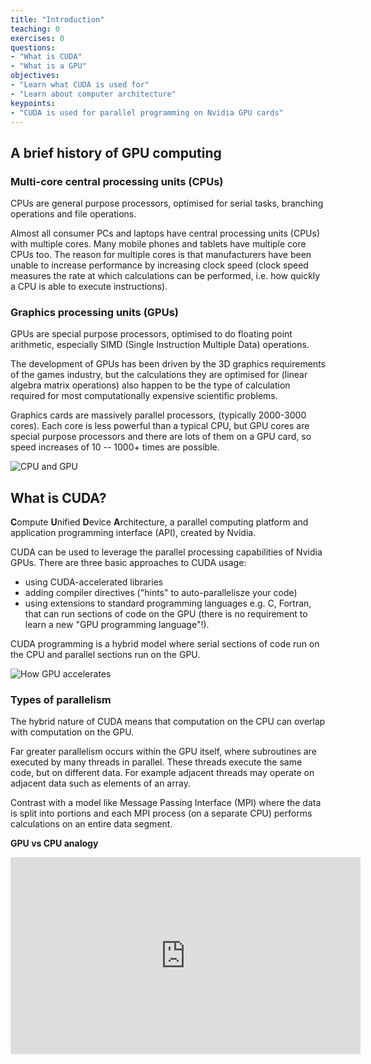 ```yaml
---
title: "Introduction"
teaching: 0
exercises: 0
questions:
- "What is CUDA"
- "What is a GPU"
objectives:
- "Learn what CUDA is used for"
- "Learn about computer architecture"
keypoints:
- "CUDA is used for parallel programming on Nvidia GPU cards"
---
```

## A brief history of GPU computing

### Multi-core central processing units (CPUs)
CPUs are general purpose processors, optimised for serial tasks, branching operations and file
operations.

Almost all consumer PCs and laptops have central processing units (CPUs) with multiple cores.
Many mobile phones and tablets have multiple core CPUs too.
The reason for multiple cores is that manufacturers have been unable to increase performance
by increasing clock speed (clock speed measures the rate at which calculations can be performed,
i.e. how quickly a CPU is able to execute instructions).

### Graphics processing units (GPUs)
GPUs are special purpose processors, optimised to do floating point arithmetic,
especially SIMD (Single Instruction Multiple Data) operations.

The development of GPUs has been driven by the 3D graphics requirements of the games industry,
but the calculations they are optimised for (linear algebra matrix operations) also happen
to be the type of calculation required for most computationally expensive scientific problems.

Graphics cards are massively parallel processors, (typically 2000-3000 cores).
Each core is less powerful than a typical CPU, but GPU cores are special purpose processors and 
there are lots of them on a GPU card, so speed increases of 10 -- 1000+ times are possible.

![CPU and GPU]({{page.root}}/fig/cpu-and-gpu.jpg)

## What is CUDA?
**C**ompute **U**nified **D**evice **A**rchitecture, 
a parallel computing platform and application programming interface (API), created by Nvidia.

CUDA can be used to leverage the parallel processing capabilities of Nvidia GPUs.
There are three basic approaches to CUDA usage:

- using CUDA-accelerated libraries
- adding compiler directives ("hints" to auto-parallelisze your code)
- using extensions to standard programming languages e.g. C, Fortran,
that can run sections of code on the GPU
(there is no requirement to learn a new "GPU programming language"!).

CUDA programming is a hybrid model where serial sections of code run on the CPU and parallel
sections run on the GPU.

![How GPU accelerates]({{page.root}}/fig/how-gpu-acceleration-works.png)

### Types of parallelism
The hybrid nature of CUDA means that computation on the CPU can overlap with computation on
the GPU.

Far greater parallelism occurs within the GPU itself, where subroutines are executed by many
threads in parallel.
These threads execute the same code, but on different data.
For example adjacent threads may operate on adjacent data such as elements of an array.

Contrast with a model like Message Passing Interface (MPI) where the data is split into portions
and each MPI process (on a separate CPU) performs calculations on an entire data segment.

**GPU vs CPU analogy**
<iframe width="560" height="315" src="https://www.youtube.com/embed/-P28LKWTzrI" frameborder="0" allowfullscreen></iframe>
